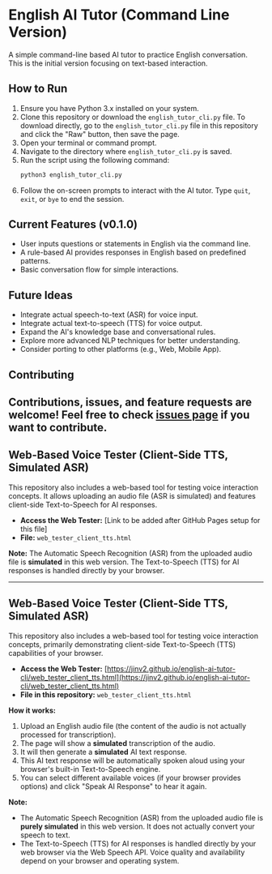 # English AI Tutor (Command Line Version)

A simple command-line based AI tutor to practice English conversation.
This is the initial version focusing on text-based interaction.

## How to Run

1.  Ensure you have Python 3.x installed on your system.
2.  Clone this repository or download the `english_tutor_cli.py` file.
    To download directly, go to the `english_tutor_cli.py` file in this repository and click the "Raw" button, then save the page.
3.  Open your terminal or command prompt.
4.  Navigate to the directory where `english_tutor_cli.py` is saved.
5.  Run the script using the following command:
    ```bash
    python3 english_tutor_cli.py
    ```
6.  Follow the on-screen prompts to interact with the AI tutor. Type `quit`, `exit`, or `bye` to end the session.

## Current Features (v0.1.0)

*   User inputs questions or statements in English via the command line.
*   A rule-based AI provides responses in English based on predefined patterns.
*   Basic conversation flow for simple interactions.

## Future Ideas

*   Integrate actual speech-to-text (ASR) for voice input.
*   Integrate actual text-to-speech (TTS) for voice output.
*   Expand the AI's knowledge base and conversational rules.
*   Explore more advanced NLP techniques for better understanding.
*   Consider porting to other platforms (e.g., Web, Mobile App).

## Contributing

Contributions, issues, and feature requests are welcome!
Feel free to check [issues page](https://github.com/jinv2/english-ai-tutor-cli/issues) if you want to contribute.
---

## Web-Based Voice Tester (Client-Side TTS, Simulated ASR)

This repository also includes a web-based tool for testing voice interaction concepts.
It allows uploading an audio file (ASR is simulated) and features client-side Text-to-Speech for AI responses.

*   **Access the Web Tester:** [Link to be added after GitHub Pages setup for this file]
*   **File:** `web_tester_client_tts.html`

**Note:** The Automatic Speech Recognition (ASR) from the uploaded audio file is **simulated** in this web version. The Text-to-Speech (TTS) for AI responses is handled directly by your browser.

---

## Web-Based Voice Tester (Client-Side TTS, Simulated ASR)

This repository also includes a web-based tool for testing voice interaction concepts, primarily demonstrating client-side Text-to-Speech (TTS) capabilities of your browser.

*   **Access the Web Tester:** [https://jinv2.github.io/english-ai-tutor-cli/web_tester_client_tts.html](https://jinv2.github.io/english-ai-tutor-cli/web_tester_client_tts.html)
*   **File in this repository:** `web_tester_client_tts.html`

**How it works:**
1.  Upload an English audio file (the content of the audio is not actually processed for transcription).
2.  The page will show a **simulated** transcription of the audio.
3.  It will then generate a **simulated** AI text response.
4.  This AI text response will be automatically spoken aloud using your browser's built-in Text-to-Speech engine.
5.  You can select different available voices (if your browser provides options) and click "Speak AI Response" to hear it again.

**Note:**
*   The Automatic Speech Recognition (ASR) from the uploaded audio file is **purely simulated** in this web version. It does not actually convert your speech to text.
*   The Text-to-Speech (TTS) for AI responses is handled directly by your web browser via the Web Speech API. Voice quality and availability depend on your browser and operating system.
